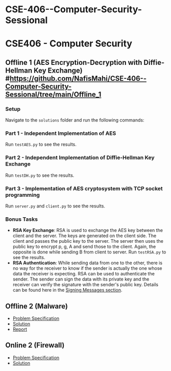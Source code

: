 # CSE-406--Computer-Security-Sessional

# CSE406 - Computer Security

## Offline 1 (AES Encryption-Decryption with Diffie-Hellman Key Exchange) #https://github.com/NafisMahi/CSE-406--Computer-Security-Sessional/tree/main/Offline_1

### Setup
Navigate to the `solutions` folder and run the following commands:


### Part 1 - Independent Implementation of AES
Run `testAES.py` to see the results.

### Part 2 - Independent Implementation of Diffie-Hellman Key Exchange
Run `testDH.py` to see the results.

### Part 3 - Implementation of AES cryptosystem with TCP socket programming
Run `server.py` and `client.py` to see the results.

### Bonus Tasks
- **RSA Key Exchange**: RSA is used to exchange the AES key between the client and the server. The keys are generated on the client side. The client and passes the public key to the server. The server then uses the public key to encrypt p, g, A and send those to the client. Again, the opposite is done while sending B from client to server. Run `testRSA.py` to see the results.
- **RSA Authentication**: While sending data from one to the other, there is no way for the receiver to know if the sender is actually the one whose data the receiver is expecting. RSA can be used to authenticate the sender. The sender can sign the data with its private key and the receiver can verify the signature with the sender's public key. Details can be found here in the [Signing Messages section](#).

## Offline 2 (Malware)
- [Problem Specification](#)
- [Solution](#)
- [Report](#)

## Online 2 (Firewall)
- [Problem Specification](#)
- [Solution](#)
